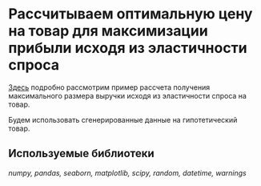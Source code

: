 # Рассчитываем оптимальную цену на товар для максимизации прибыли исходя из эластичности спроса

[Здесь](https://github.com/VladimirSizov/other_things/blob/main/elastisity_of_demand/elastisity_of_demand.ipynb) подробно рассмотрим пример рассчета получения максимального размера выручки исходя из эластичности спроса на товар.

Будем использовать сгенерированные данные на гипотетический товар.  
## Используемые библиотеки
*numpy, pandas, seaborn, matplotlib, scipy, random, datetime, warnings* 

